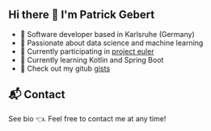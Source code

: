 ## Hi there 👋 I'm Patrick Gebert

<!--
<a href="https://www.linkedin.com/in/patrick-gebert/">
    <img src="https://img.shields.io/badge/LINKEDIN-12100E?logo=linkedin&color=0969da&logoColor=white" />
</a>
<a href="https://patrickgebert.de/">
    <img src="https://img.shields.io/badge/WEBSITE-12100E?logo=html5&color=0969da&logoColor=white" />
</a>
<pre styles="background-color: white"></pre>
--> 

<!--
**pgebert/pgebert** is a ✨ _special_ ✨ repository because its `README.md` (this file) appears on your GitHub profile.

Here are some ideas to get you started:

- 🔭 I’m currently working on ...
- 🌱 I’m currently learning ...
- 👯 I’m looking to collaborate on ...
- 🤔 I’m looking for help with ...
- 💬 Ask me about ...
- 📫 How to reach me: ...
- 😄 Pronouns: ...
- ⚡ Fun fact: ...
-->
 
- 🚀 Software developer based in Karlsruhe (Germany)
- 🎯 Passionate about data science and machine learning
- 🔭 Currently participating in [project euler](https://projecteuler.net/)
- 🌱 Currently learning Kotlin and Spring Boot
- 🧪 Check out my gitub [gists](https://gist.github.com/pgebert)


<!--
### 📈 GitHub stats

<img src="https://github-readme-stats.vercel.app/api?username=pgebert&show_icons=true"/>

<img src="https://github-readme-streak-stats.herokuapp.com/?user=zluvsand"/>

<img src="https://github-readme-stats.vercel.app/api/pin/?username=zluvsand&repo=github_profile"/>
-->

<!-- https://towardsdatascience.com/enrich-your-github-profile-with-these-tips-272fa1eafe05
-->
 
## 📬 Contact
See bio 👈. Feel free to contact me at any time!

